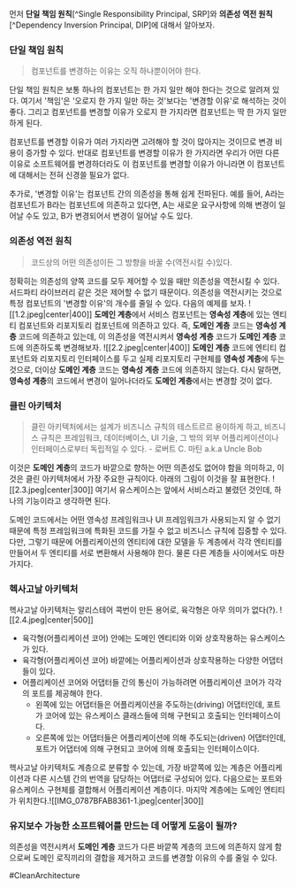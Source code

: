 먼저 **단일 책임 원칙**[^Single Responsibility Principal, SRP]와 **의존성 역전 원칙**[^Dependency Inversion Principal, DIP]에 대해서 알아보자.
### 단일 책임 원칙
>컴포넌트를 변경하는 이유는 오직 하나뿐이어야 한다.

단일 책임 원칙은 보통 하나의 컴포넌트는 한 가지 일만 해야 한다는 것으로 알려져 있다. 여기서 '책임'은 '오로지 한 가지 일만 하는 것'보다는 '변경할 이유'로 해석하는 것이 좋다. 그리고 컴포넌트를 변경할 이유가 오로지 한 가지라면 컴포넌트는 딱 한 가지 일만 하게 된다.

컴포넌트를 변경할 이유가 여러 가지라면 고려해야 할 것이 많아지는 것이므로 변경 비용이 증가할 수 있다. 반대로 컴포넌트를 변경할 이유가 한 가지라면 우리가 어떤 다른 이유로 소프트웨어를 변경하더라도 이 컴포넌트를 변경할 이유가 아니라면 이 컴포넌트에 대해서는 전혀 신경쓸 필요가 없다. 

추가로, '변경할 이유'는 컴포넌트 간의 의존성을 통해 쉽게 전파된다. 예를 들어, A라는 컴포넌트가 B라는 컴포넌트에 의존하고 있다면, A는 새로운 요구사항에 의해 변경이 일어날 수도 있고, B가 변경되어서 변경이 일어날 수도 있다. 
### 의존성 역전 원칙
>코드상의 어떤 의존성이든 그 방향을 바꿀 수(역전시킬 수)있다.

정확히는 의존성의 양쪽 코드를 모두 제어할 수 있을 때만 의존성을 역전시킬 수 있다. 서드파티 라이브러리 같은 것은 제어할 수 없기 때문이다. 의존성을 역전시키는 것으로 특정 컴포넌트의 '변경할 이유'의 개수를 줄일 수 있다. 다음의 예제를 보자.
![[1.2.jpeg|center|400]]
**도메인 계층**에서 서비스 컴포넌트는 **영속성 계층**에 있는 엔티티 컴포넌트와 리포지토리 컴포넌트에 의존하고 있다. 즉, **도메인 계층** 코드는 **영속성 계층** 코드에 의존하고 있는데, 이 의존성을 역전시켜서 **영속성 계층** 코드가 **도메인 계층** 코드에 의존하도록 변경해보자.
![[2.2.jpeg|center|400]]
**도메인 계층** 코드에 엔티티 컴포넌트와 리포지토리 인터페이스를 두고 실제 리포지토리 구현체를 **영속성 계층**에 두는 것으로, 더이상 **도메인 계층** 코드는 **영속성 계층** 코드에 의존하지 않는다. 다시 말하면, **영속성 계층**의 코드에서 변경이 일어나더라도 **도메인 계층**에서는 변경할 것이 없다.
### 클린 아키텍처
>클린 아키텍처에서는 설계가 비즈니스 규칙의 테스트르르 용이하게 하고, 비즈니스 규칙은 프레임워크, 데이터베이스, UI 기술, 그 밖의 외부 어플리케이션이나 인터페이스로부터 독립적일 수 있다. - 로버트 C. 마틴 a.k.a Uncle Bob

이것은 **도메인 계층**의 코드가 바깥으로 향하는 어떤 의존성도 없어야 함을 의미하고, 이것은 클린 아키텍처에서 가장 주요한 규칙이다. 아래의 그림이 이것을 잘 표현한다.
![[2.3.jpeg|center|300]]
여기서 유스케이스는 앞에서 서비스라고 불렸던 것인데, 하나의 기능이라고 생각하면 된다.

도메인 코드에서는 어떤 영속성 프레임워크나 UI 프레임워크가 사용되는지 알 수 없기 때문에 특정 프레임워크에 특화된 코드를 가질 수 없고 비즈니스 규칙에 집중할 수 있다. 다만, 그렇기 때문에 어플리케이션의 엔티티에 대한 모델을 두 계층에서 각각 엔티티를 만들어서 두 엔티티를 서로 변환해서 사용해야 한다. 물론 다른 계층들 사이에서도 마찬가지다.
### 헥사고날 아키텍처
헥사고날 아키텍처는 알리스테어 콕번이 만든 용어로, 육각형은 아무 의미가 없다(?).
![[2.4.jpeg|center|500]]
- 육각형(어플리케이션 코어) 안에는 도메인 엔티티와 이와 상호작용하는 유스케이스가 있다.
- 육각형(어플리케이션 코어) 바깥에는 어플리케이션과 상호작용하는 다양한 어댑터들이 있다.
- 어플리케이션 코어와 어댑터들 간의 통신이 가능하려면 어플리케이션 코어가 각각의 포트를 제공해야 한다.
	- 왼쪽에 있는 어댑터들은 어플리케이션을 주도하는(driving) 어댑터인데, 포트가 코어에 있는 유스케이스 클래스들에 의해 구현되고 호출되는 인터페이스이다.
	- 오른쪽에 있는 어댑터들은 어플리케이션에 의해 주도되는(driven) 어댑터인데, 포트가 어댑터에 의해 구현되고 코어에 의해 호출되는 인터페이스이다.

헥사고날 아키텍처도 계층으로 분류할 수 있는데, 가장 바깥쪽에 있는 계층은 어플리케이션과 다른 시스템 간의 번역을 담당하는 어댑터로 구성되어 있다. 다음으로는 포트와 유스케이스 구현체를 결합해서 어플리케이션 계층이다. 마지막 계층에는 도메인 엔티티가 위치한다.![[IMG_0787BFAB8361-1.jpeg|center|300]]
### 유지보수 가능한 소프트웨어를 만드는 데 어떻게 도움이 될까?
의존성을 역전시켜서 **도메인 계층** 코드가 다른 바깥쪽 계층의 코드에 의존하지 않게 함으로써 도메인 로직끼리의 결합을 제거하고 코드를 변경할 이유의 수를 줄일 수 있다.

#CleanArchitecture 